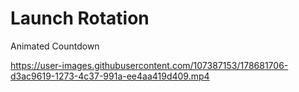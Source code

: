 # Launch Rotation 


Animated Countdown




https://user-images.githubusercontent.com/107387153/178681706-d3ac9619-1273-4c37-991a-ee4aa419d409.mp4


